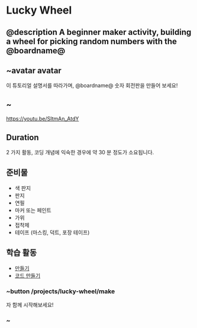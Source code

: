# Lucky Wheel

## @description A beginner maker activity, building a wheel for picking random numbers with the @boardname@

## ~avatar avatar

이 튜토리얼 설명서를 따라가며, @boardname@ 숫자 회전판을 만들어 보세요!

## ~

https://youtu.be/SItmAn_AtdY

## Duration

2 가지 활동, 코딩 개념에 익숙한 경우에 약 30 분 정도가 소요됩니다.

## 준비물

* 색 판지
* 판지
* 연필
* 마커 또는 페인트
* 가위
* 접착제
* 테이프 (마스킹, 덕트, 포장 테이프)

## 학습 활동

* [만들기](/projects/lucky-wheel/make)
* [코드 만들기](/projects/lucky-wheel/code)

### ~button /projects/lucky-wheel/make

자 함께 시작해보세요!

### ~